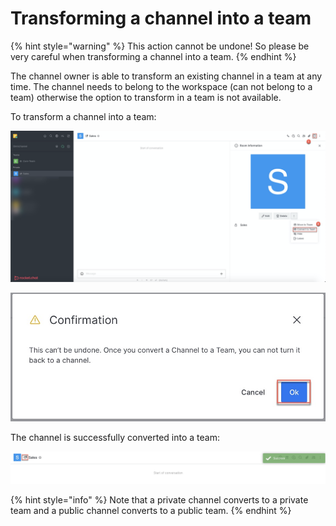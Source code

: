 # Transforming a channel into a team

{% hint style="warning" %}
This action cannot be undone! So please be very careful when transforming a channel into a team.
{% endhint %}

The channel owner is able to transform an existing channel in a team at any time. The channel needs to belong to the workspace \(can not belong to a team\) otherwise the option to transform in a team is not available.

To transform a channel into a team:

![](../../../../.gitbook/assets/image%20%28379%29.png)

![](../../../../.gitbook/assets/image%20%28378%29.png)

The channel is successfully converted into a team:

![](../../../../.gitbook/assets/image%20%28383%29.png)

{% hint style="info" %}
Note that a private channel converts to a private team and a public channel converts to a public team. 
{% endhint %}

